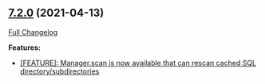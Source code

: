 ## [7.2.0](https://ugate.github.io/sqler/tree/v7.2.0) (2021-04-13)
[Full Changelog](https://ugate.github.io/sqler/compare/v7.1.1...v7.2.0)


__Features:__
* [[FEATURE]: Manager.scan is now available that can rescan cached SQL directory/subdirectories](https://ugate.github.io/sqler/commit/7a341d586429129a879c43683b4a06e89fa45ede)